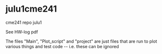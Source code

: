 # julu1cme241
cme241 repo julu1

See HW-log pdf

The files "Main", "Plot_script" and "project" are just files that are run to plot various things and test code -- i.e. these can be ignored
